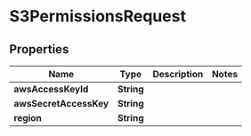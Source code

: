 

# S3PermissionsRequest


## Properties

| Name | Type | Description | Notes |
|------------ | ------------- | ------------- | -------------|
|**awsAccessKeyId** | **String** |  |  |
|**awsSecretAccessKey** | **String** |  |  |
|**region** | **String** |  |  |



